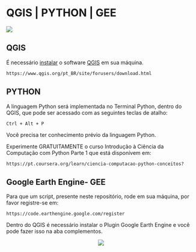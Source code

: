 <h1> QGIS | PYTHON | GEE</h1>

<p>
<img src="http://img.shields.io/static/v1?label=STATUS&message=EM%20DESENVOLVIMENTO&color=GREEN&style=for-the-badge"/>
</p>


<h2>QGIS </h2>

É necessário <a href="https://www.qgis.org/pt_BR/site/forusers/download.html">instalar</a> o software <a href="https://www.qgis.org/pt_BR/site/forusers/download.html">QGIS</a> em sua máquina.

```
https://www.qgis.org/pt_BR/site/forusers/download.html
```


<h2>PYTHON</h2>
A linguagem Python será implementada no Terminal Python, dentro do QGIS, que pode ser acessado com as seguintes teclas de atalho:

```
Ctrl + Alt + P
```

Você precisa ter conhecimento prévio da linguagem Python. 

Experimente GRATUITAMENTE o curso Introdução à Ciência da Computação com Python Parte 1 que está disponívem em:

```
https://pt.coursera.org/learn/ciencia-computacao-python-conceitos?
```

<h2> Google Earth Engine- GEE</h2>

Para que um script, presente neste repositório, rode em sua máquina, por favor registre-se em:

```
https://code.earthengine.google.com/register
```

Dentro do QGIS é necessário instalar o Plugin Google Earth Engine e você pode fazer isso na aba complementos.

<p align="center">
<img src="https://user-images.githubusercontent.com/120928832/222942858-d34d0b82-9156-4306-80a1-1ff3333d632b.jpg"/>
</p>









